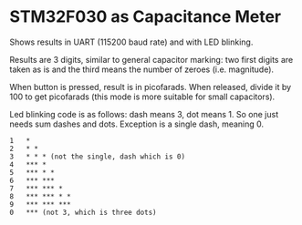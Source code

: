 # STM32F030 as Capacitance Meter

Shows results in UART (115200 baud rate) and with LED blinking.

Results are 3 digits, similar to general capacitor marking: two first
digits are taken as is and the third means the number of zeroes (i.e. magnitude).

When button is pressed, result is in picofarads. When released, divide it by
100 to get picofarads (this mode is more suitable for small capacitors).

Led blinking code is as follows: dash means 3, dot means 1. So one just needs
sum dashes and dots. Exception is a single dash, meaning 0.

    1   *
    2   * *
    3   * * * (not the single, dash which is 0)
    4   *** *
    5   *** * *
    6   *** ***
    7   *** *** *
    8   *** *** * *
    9   *** *** ***
    0   *** (not 3, which is three dots)
